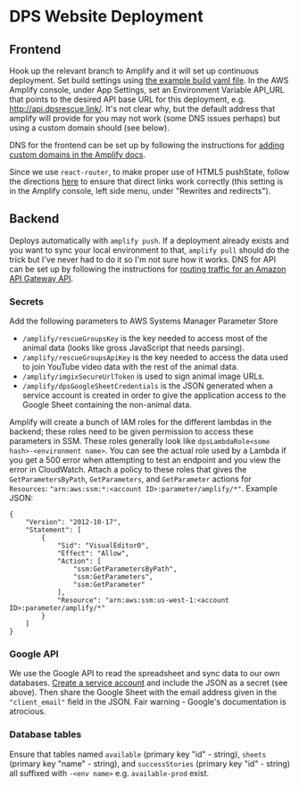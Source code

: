 # DPS Website Deployment
## Frontend
Hook up the relevant branch to Amplify and it will set up continuous deployment.
Set build settings using [the example build yaml file](./amplify-build.yml).
In the AWS Amplify console, under App Settings, set an Environment Variable API_URL that points to the desired API base URL for this deployment, e.g. http://api.dpsrescue.link/.
It's not clear why, but the default address that amplify will provide for you may not work (some DNS issues perhaps) but using a custom domain should (see below).

DNS for the frontend can be set up by following the instructions for [adding custom domains in the Amplify docs](https://docs.aws.amazon.com/amplify/latest/userguide/to-add-a-custom-domain-managed-by-amazon-route-53.html).

Since we use `react-router`, to make proper use of HTML5 pushState, follow the directions [here](https://docs.aws.amazon.com/amplify/latest/userguide/redirects.html#redirects-for-single-page-web-apps-spa) to ensure that direct links work correctly (this setting is in the Amplify console, left side menu, under "Rewrites and redirects").

## Backend
Deploys automatically with `amplify push`.
If a deployment already exists and you want to sync your local environment to that, `amplify pull` should do the trick but I've never had to do it so I'm not sure how it works.
DNS for API can be set up by following the instructions for [routing traffic for an Amazon API Gateway API](https://docs.aws.amazon.com/Route53/latest/DeveloperGuide/routing-to-api-gateway.html).

### Secrets
Add the following parameters to AWS Systems Manager Parameter Store
- `/amplify/rescueGroupsKey` is the key needed to access most of the animal data (looks like gross JavaScript that needs parsing).
- `/amplify/rescueGroupsApiKey` is the key needed to access the data used to join YouTube video data with the rest of the animal data.
- `/amplify/imgixSecureUrlToken` is used to sign animal image URLs.
- `/amplify/dpsGoogleSheetCredentials` is the JSON generated when a service account is created in order to give the application access to the Google Sheet containing the non-animal data.

Amplify will create a bunch of IAM roles for the different lambdas in the backend; these roles need to be given permission to access these parameters in SSM.
These roles generally look like `dpsLambdaRole<some hash>-<environment name>`.
You can see the actual role used by a Lambda if you get a 500 error when attempting to test an endpoint and you view the error in CloudWatch.
Attach a policy to these roles that gives the `GetParametersByPath`, `GetParameters`, and `GetParameter` actions for `Resources`: `"arn:aws:ssm:*:<account ID>:parameter/amplify/*"`.
Example JSON:
```
{
    "Version": "2012-10-17",
    "Statement": [
        {
            "Sid": "VisualEditor0",
            "Effect": "Allow",
            "Action": [
                "ssm:GetParametersByPath",
                "ssm:GetParameters",
                "ssm:GetParameter"
            ],
            "Resource": "arn:aws:ssm:us-west-1:<account ID>:parameter/amplify/*"
        }
    ]
}
```

### Google API
We use the Google API to read the spreadsheet and sync data to our own databases.
[Create a service account](https://cloud.google.com/docs/authentication/production) and include the JSON as a secret (see above).
Then share the Google Sheet with the email address given in the `"client_email"` field in the JSON.
Fair warning - Google's documentation is atrocious.

### Database tables
Ensure that tables named `available` (primary key "id" - string), `sheets` (primary key "name" - string), and `successStories` (primary key "id" - string) all suffixed with `-<env name>` e.g. `available-prod` exist.
